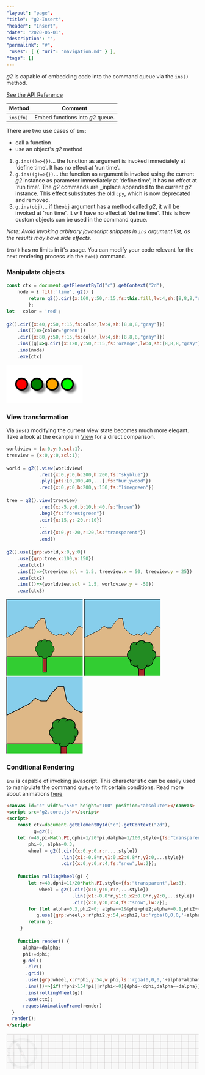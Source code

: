 ```yaml
---
"layout": "page",
"title": "g2-Insert",
"header": "Insert",
"date": "2020-06-01",
"description": "",
"permalink": "#",
 "uses": [ { "uri": "navigation.md" } ],
"tags": []
---
```



_g2_ is capable of embedding code into the command queue via the `ins()` method.

[See the API Reference](https://github.com/goessner/g2/blob/master/docs/api/g2.core.md#g2+ins)

Method | Comment
-------- |-------
`ins(fn)` | Embed functions into _g2_ queue.

There are two use cases of `ins`:
* call a function
* use an object's _g2_ method

1. `g.ins(()=>{})`... the function as argument is invoked immediately at 'define time'.
    It has no effect at 'run time'.
2.  `g.ins((g)=>{})`... the function as argument is invoked using the current _g2_ instance as parameter immediately at 'define time', it has no effect at 'run time'.
The _g2_ commands are _inplace appended to the current _g2_ instance.
This effect substitutes the old `cpy`, which is now deprecated and removed.
3. `g.ins(obj)`... if the`obj` argument has a method called _g2_, it will be invoked at 'run time'. It will have no effect at 'define time'. This is how custom objects can be used in the command queue.

_Note: Avoid invoking arbitrary javascript snippets in `ins` argument list, as the results may have side effects._

`ins()` has no limits in it's usage. You can modify your code relevant for the next rendering process via the `exe()` command.

### Manipulate objects

```javascript
const ctx = document.getElementById("c").getContext("2d"),
    node = { fill:'lime', g2() {
        return g2().cir({x:160,y:50,r:15,fs:this.fill,lw:4,sh:[8,8,8,"gray"]})}
        };
let   color = 'red';

g2().cir({x:40,y:50,r:15,fs:color,lw:4,sh:[8,8,8,"gray"]})
    .ins(()=>{color='green'})
    .cir({x:80,y:50,r:15,fs:color,lw:4,sh:[8,8,8,"gray"]})
    .ins((g)=>g.cir({x:120,y:50,r:15,fs:'orange',lw:4,sh:[8,8,8,"gray"]}))
    .ins(node)
    .exe(ctx)
```
![circles](../img/circles.png)

### View transformation

Via `ins()` modifying the current view state becomes much more elegant.
Take a look at the example in [View](./view) for a direct comparison.

```javascript
worldview = {x:0,y:0,scl:1},
treeview = {x:0,y:0,scl:1};

world = g2().view(worldview)
            .rec({x:0,y:0,b:200,h:200,fs:"skyblue"})
            .ply({pts:[0,100,40,...],fs:"burlywood"})
            .rec({x:0,y:0,b:200,y:150,fs:"limegreen"})

tree = g2().view(treeview)
            .rec({x:-5,y:0,b:10,h:40,fs:"brown"})
            .beg({fs:"forestgreen"})
            .cir({x:15,y:-20,r:10})
            ...
            .cir({x:0,y:-20,r:20,ls:"transparent"})
            .end()

g2().use({grp:world,x:0,y:0})
    .use({grp:tree,x:100,y:150})
    .exe(ctx1)
    .ins(()=>{treeview.scl = 1.5, treeview.x = 50, treeview.y = 25})
    .exe(ctx2)
    .ins(()=>{worldview.scl = 1.5, worldview.y = -50})
    .exe(ctx3)
```
![view-1](../img/view-1.png) ![view-2](../img/view-6.png) ![view-3](../img/view-7.png)

### Conditional Rendering

`ins` is capable of invoking javascript. This characteristic can be easily used to manipulate the command queue to fit certain conditions. Read more about animations [here](https://github.com/goessner/g2/wiki/animation)

```html
<canvas id="c" width="550" height="100" position="absolute"></canvas>
<script src='g2.core.js'></script>
<script>
    const ctx=document.getElementById("c").getContext("2d"),
          g=g2();
    let r=40,pi=Math.PI,dphi=1/20*pi,dalpha=1/100,style={fs:"transparent",lw:8},
        phi=0, alpha=0.3;
        wheel = g2().cir({x:0,y:0,r:r,...style})
                    .lin({x1:-0.8*r,y1:0,x2:0.8*r,y2:0,...style})
                    .cir({x:0,y:0,r:4,fs:"snow",lw:2});

    function rollingWheel(g) {
        let r=40,dphi=11/20*Math.PI,style={fs:"transparent",lw:8},
            wheel = g2().cir({x:0,y:0,r:r,...style})
                        .lin({x1:-0.8*r,y1:0,x2:0.8*r,y2:0,...style})
                        .cir({x:0,y:0,r:4,fs:"snow",lw:2});
        for (let alpha=0.3,phi2=0; alpha<=1&&phi>phi2;alpha+=0.1,phi2+=dphi)
           g.use({grp:wheel,x:r*phi2,y:54,w:phi2,ls:'rgba(0,0,0,'+alpha*alpha*alpha+')'});
        return g;
     }

    function render() {
      alpha+=dalpha;
      phi+=dphi;
      g.del()
       .clr()
       .grid()
       .use({grp:wheel,x:r*phi,y:54,w:phi,ls:'rgba(0,0,0,'+alpha*alpha*alpha+')'})
       .ins(()=>{if(r*phi>154*pi||r*phi<=0){dphi=-dphi,dalpha=-dalpha}})
       .ins(rollingWheel(g))
       .exe(ctx);
      requestAnimationFrame(render)
  }
  render();
</script>
```
![insert_anim](../img/insert_anim.gif)
